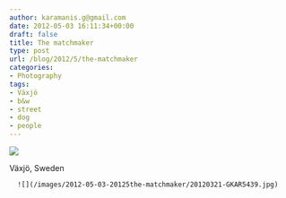 ```yaml
---
author: karamanis.g@gmail.com
date: 2012-05-03 16:11:34+00:00
draft: false
title: The matchmaker
type: post
url: /blog/2012/5/the-matchmaker
categories:
- Photography
tags:
- Växjö
- b&w
- street
- dog
- people
---
```


![](/images/2012-05-03-20125the-matchmaker/20120321-GKAR5446.jpg)

  



Växjö, Sweden


  
      ![](/images/2012-05-03-20125the-matchmaker/20120321-GKAR5439.jpg)

